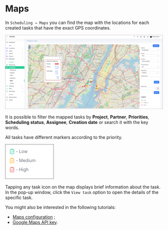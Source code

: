 Maps
=====

In `Scheduling → Maps` you can find the map with the locations for each created tasks that have the exact GPS coordinates.

![Maps](maps.png)

It is possible to filter the mapped tasks by **Project**, **Partner**, **Priorities**, **Scheduling status**, **Assignee**, **Creation date** or search it with the key words.

All tasks have different markers according to the priority.

![Maps](markers.png)

Tapping any task icon on the map displays brief information about the task. In the pop-up window, click the `View task` option to open the details of the specific task.

You might also be interested in the following tutorials:

- [Maps configuration](configuration/main_configuration/maps/maps.md) ;
- [Google Maps API key](addons_modules/google_maps/google_maps.md).
